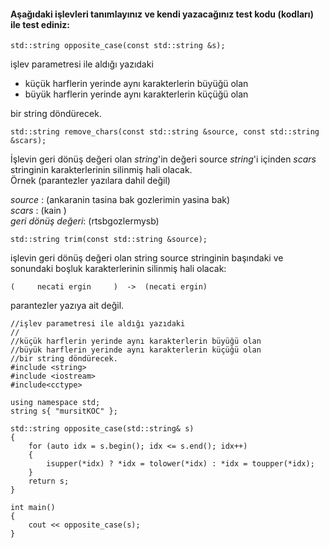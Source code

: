 #### Aşağıdaki işlevleri tanımlayınız ve kendi yazacağınız test kodu (kodları) ile test ediniz:

```
std::string opposite_case(const std::string &s);
```

işlev parametresi ile aldığı yazıdaki 
 + küçük harflerin yerinde aynı karakterlerin büyüğü olan
 + büyük harflerin yerinde aynı karakterlerin küçüğü olan

bir string döndürecek.

```
std::string remove_chars(const std::string &source, const std::string &scars);

```

İşlevin geri dönüş değeri olan *string*'in değeri source *string*'i içinden *scars* stringinin karakterlerinin silinmiş hali olacak.
<br>Örnek (parantezler yazılara dahil değil)

*source*           : (ankaranin tasina bak gozlerimin yasina bak) <br>
*scars*            : (kain ) <br>
*geri dönüş değeri*: (rtsbgozlermysb)

```
std::string trim(const std::string &source);
```

işlevin geri dönüş değeri olan string source stringinin başındaki ve sonundaki boşluk karakterlerinin silinmiş hali olacak:

```
(     necati ergin     )  ->  (necati ergin)
```

parantezler yazıya ait değil.

```
//işlev parametresi ile aldığı yazıdaki
//
//küçük harflerin yerinde aynı karakterlerin büyüğü olan
//büyük harflerin yerinde aynı karakterlerin küçüğü olan
//bir string döndürecek.
#include <string>
#include <iostream>
#include<cctype>

using namespace std;
string s{ "mursitKOC" };

std::string opposite_case(std::string& s)
{
	for (auto idx = s.begin(); idx <= s.end(); idx++)
	{
		isupper(*idx) ? *idx = tolower(*idx) : *idx = toupper(*idx);
	}
	return s;
}

int main()
{
	cout << opposite_case(s);
}
```
